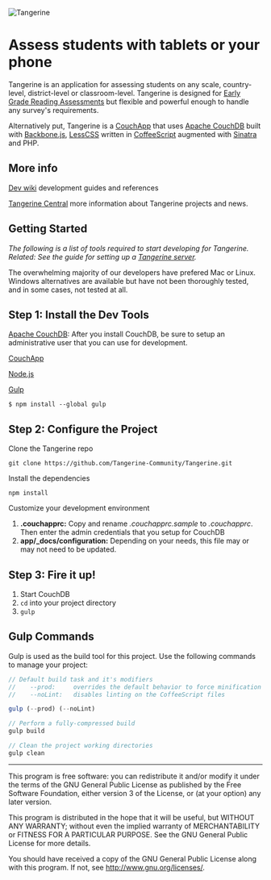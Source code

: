 ![Tangerine](http://www.tangerinecentral.org/sites/default/files/tangerine-logo-150.png)

# Assess students with tablets or your phone

Tangerine is an application for assessing students on any scale, country-level, district-level or classroom-level. Tangerine is designed for [Early Grade Reading Assessments](https://www.eddataglobal.org/reading/) but flexible and powerful enough to handle any survey's requirements.

Alternatively put, Tangerine is a [CouchApp](http://couchapp.org/page/index) that uses 
[Apache CouchDB](http://couchdb.apache.org/) built with [Backbone.js](http://backbonejs.org/), [LessCSS](http://lesscss.org/) written in [CoffeeScript](http://coffeescript.org/) augmented with [Sinatra](http://www.sinatrarb.com/) and PHP.

## More info

[Dev wiki](https://github.com/Tangerine-Community/Tangerine/wiki) development guides and references

[Tangerine Central](http://www.tanerinecentral.org) more information about Tangerine projects and news.


## Getting Started

_The following is a list of tools required to start developing for Tangerine. Related: See the guide for setting up a [Tangerine server](https://github.com/Tangerine-Community/Tangerine/wiki/Tangerine-Server)._

The overwhelming majority of our developers have prefered Mac or Linux. Windows alternatives are available but have not been thoroughly tested, and in some cases, not tested at all.

## Step 1: Install the Dev Tools

[Apache CouchDB](http://couchdb.apache.org/#download): After you install CouchDB, be sure to setup an administrative user that you can use for development.

[CouchApp](https://github.com/benoitc/couchapp)

[Node.js](http://nodejs.org/)

[Gulp](http://gulpjs.com/)
```
$ npm install --global gulp
```

## Step 2: Configure the Project

Clone the Tangerine repo
```
git clone https://github.com/Tangerine-Community/Tangerine.git
```

Install the dependencies
```
npm install
```

Customize your development environment

  1. **.couchapprc:** Copy and rename *.couchapprc.sample* to *.couchapprc*. Then enter the admin credentials that you setup for CouchDB
  2. **app/_docs/configuration:** Depending on your needs, this file may or may not need to be updated.

## Step 3: Fire it up!

  1. Start CouchDB
  2. `cd` into your project directory
  2. `gulp`

## Gulp Commands

  Gulp is used as the build tool for this project. Use the following commands to manage your project:
  
```javascript
// Default build task and it's modifiers
//    --prod:     overrides the default behavior to force minification of the scripts
//    --noLint:   disables linting on the CoffeeScript files

gulp (--prod) (--noLint)

// Perform a fully-compressed build
gulp build

// Clean the project working directories
gulp clean

```
 
----

This program is free software: you can redistribute it and/or modify it under the terms of the GNU General Public License as published by the Free Software Foundation, either version 3 of the License, or (at your option) any later version.

This program is distributed in the hope that it will be useful, but WITHOUT ANY WARRANTY; without even the implied warranty of MERCHANTABILITY or FITNESS FOR A PARTICULAR PURPOSE.  See the GNU General Public License for more details.

You should have received a copy of the GNU General Public License along with this program.  If not, see <http://www.gnu.org/licenses/>.
